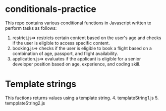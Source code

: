 # conditionals-practice
This repo contains various conditional functions in Javascript written to perform tasks as follows:
1. restrict.js=> restricts certain content based on the user's age and checks if the user is eligible to access specific content.
2. booking.js=> checks if the user is eligible to book a flight based on a combination of age, passport, and flight availability.
3. application.js=> evaluates if the applicant is eligible for a senior developer position based on age, experience, and coding skill.

# Template strings
This fuctions returns values using a template string.
4. templateString1.js
5. tempplateString2.js